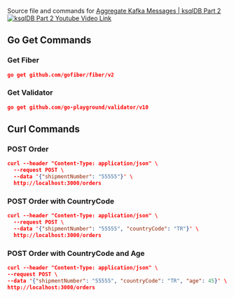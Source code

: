
Source file and commands for [Aggregate Kafka Messages | ksqlDB Part 2](https://youtu.be/yCYv1g0wzs8)
[![ksqlDB Part 2 Youtube Video Link](https://img.youtube.com/vi/dtgrKy-cjFU/0.jpg)](https://youtu.be/dtgrKy-cjFU)


## Go Get Commands
### Get Fiber
```json
go get github.com/gofiber/fiber/v2
```

### Get Validator
```json
go get github.com/go-playground/validator/v10
```


## Curl Commands
### POST Order
```json
curl --header "Content-Type: application/json" \
  --request POST \
  --data '{"shipmentNumber": "55555"}' \
  http://localhost:3000/orders
```

### POST Order with CountryCode
```json
curl --header "Content-Type: application/json" \
  --request POST \
  --data '{"shipmentNumber": "55555", "countryCode": "TR"}' \
  http://localhost:3000/orders
```

### POST Order with CountryCode and Age
```json
curl --header "Content-Type: application/json" \
--request POST \
--data '{"shipmentNumber": "55555", "countryCode": "TR", "age": 45}' \
http://localhost:3000/orders
```
